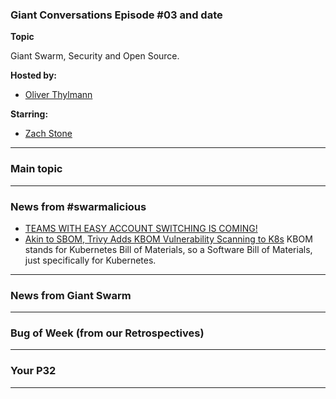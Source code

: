 
### Giant Conversations Episode #03 and date 

**Topic**

Giant Swarm, Security and Open Source.

**Hosted by:** 

* [Oliver Thylmann](https://twitter.com/othylmann)

**Starring:** 

* [Zach Stone](https://twitter.com/StoneZach) 

------------------------------------------------------------------------------------------------------------------------------
### Main topic

------------------------------------------------------------------------------------------------------------------------------

### News from #swarmalicious

- [TEAMS WITH EASY ACCOUNT SWITCHING IS COMING!](https://www.theverge.com/2024/3/13/24099723/microsoft-teams-unified-app-personal-work-accounts)
- [Akin to SBOM, Trivy Adds KBOM Vulnerability Scanning to K8s](https://thenewstack.io/akin-to-sbom-trivy-adds-kbom-vulnerability-scanning-to-k8s/) KBOM stands for Kubernetes Bill of Materials, so a Software Bill of Materials, just specifically for Kubernetes.

------------------------------------------------------------------------------------------------------------------------------

### News from Giant Swarm

------------------------------------------------------------------------------------------------------------------------------


### Bug of Week (from our Retrospectives)

------------------------------------------------------------------------------------------------------------------------------

### Your P32

------------------------------------------------------------------------------------------------------------------------------



